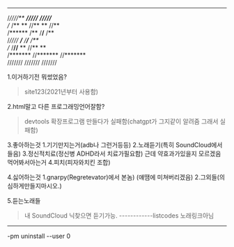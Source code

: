 




 ******     *******     *******    
/*////**   **/////**   **/////**   
/*   /**  **     //** **     //**  
/******  /**      /**/**      /**  
/*//// **/**      /**/**      /**  
/*    /**//**     ** //**     **   
/*******  //*******   //*******    
///////    ///////     ///////    













































1.이거하기전 뭐썼었음?
>site123(2021년부터 사용함)

2.html말고 다른 프로그래밍언어잘함?
>devtools 확장프로그램 만들다가 실패함(chatgpt가 그지같이 알려줌 그래서 실패함)

3.좋아하는것
1.기기만지는거(adb나 그런거등등)
2.노래듣기(특히 SoundCloud에서 들음)
3.정신적치료(정신병 ADHD라서 치료가필요함)
근데 약효과가있을지 모르겠음
먹어봐서아는거
4.피치(피자와치킨 조합)

4.싫어하는것
1.gnarpy(Regretevator)에서 본놈)
(얘땜에 미쳐버리겠음)
2.그외들(의심하게만들지마시오.)

5.듣는노래들
>내 SoundCloud 닉찾으면 듣기가능.
------------listcodes
노래링크아님

------------
-pm uninstall --user 0
